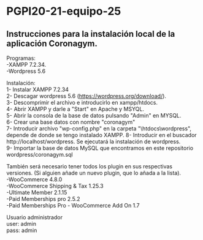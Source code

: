 # PGPI20-21-equipo-25

## Instrucciones para la instalación local de la aplicación Coronagym.
Programas: <br>
-XAMPP 7.2.34.<br>
-Wordpress 5.6

Instalación:<br>
1- Instalar XAMPP 7.2.34<br>
2- Descagar wordpress 5.6 (https://wordpress.org/download/).<br>
3- Descomprimir el archivo e introducirlo en xampp/htdocs.<br>
4- Abrir XAMPP y darle a "Start" en Apache y MSYQL.<br>
5- Abrir la consola de la base de datos pulsando "Admin" en MYSQL.<br>
6- Crear una base datos con nombre "coronagym"<br>
7- Introducir archivo "wp-config.php" en la carpeta "\htdocs\wordpress", depende de donde se tengo instalado XAMPP.
8- Introducir en el buscador http://localhost/wordpress. Se ejecutará la instalación de wordpress.<br>
9- Importar la base de datos MySQL que encontramos en este repositorio wordpress/coronagym.sql<br>

También será necesario tener todos los plugin en sus respectivas versiones.
(Si alguien añade un nuevo plugin, que lo añada a la lista).<br>
-WooCommerce 4.8.0<br>
-WooCommerce Shipping & Tax 1.25.3<br>
-Ultimate Member 2.1.15<br>
-Paid Memberships pro 2.5.2<br>
-Paid Memberships Pro - WooCommerce Add On 1.7<br>

Usuario administrador <br>
user: admin<br>
pass: admin<br>


